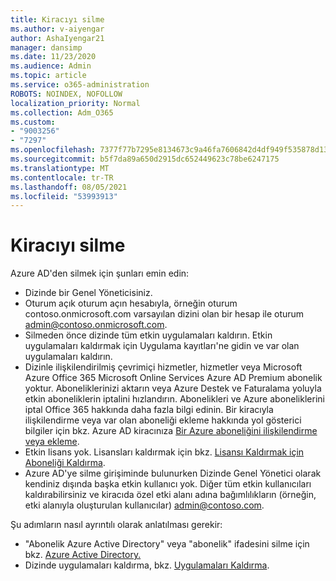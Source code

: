 ```yaml
---
title: Kiracıyı silme
ms.author: v-aiyengar
author: AshaIyengar21
manager: dansimp
ms.date: 11/23/2020
ms.audience: Admin
ms.topic: article
ms.service: o365-administration
ROBOTS: NOINDEX, NOFOLLOW
localization_priority: Normal
ms.collection: Adm_O365
ms.custom:
- "9003256"
- "7297"
ms.openlocfilehash: 7377f77b7295e8134673c9a46fa7606842d4df949f535878d13986c6d39d0b5e
ms.sourcegitcommit: b5f7da89a650d2915dc652449623c78be6247175
ms.translationtype: MT
ms.contentlocale: tr-TR
ms.lasthandoff: 08/05/2021
ms.locfileid: "53993913"
---
```

# <a name="delete-tenant"></a>Kiracıyı silme

Azure AD'den silmek için şunları emin edin:
- Dizinde bir Genel Yöneticisiniz.
- Oturum açık oturum açın hesabıyla, örneğin oturum contoso.onmicrosoft.com varsayılan dizini olan bir hesap ile oturum admin@contoso.onmicrosoft.com.
- Silmeden önce dizinde tüm etkin uygulamaları kaldırın. Etkin uygulamaları kaldırmak için Uygulama kayıtları'ne gidin ve var olan uygulamaları kaldırın.
- Dizinle ilişkilendirilmiş çevrimiçi hizmetler, hizmetler veya Microsoft Azure Office 365 Microsoft Online Services Azure AD Premium abonelik yoktur. Aboneliklerinizi aktarın veya Azure Destek ve Faturalama yoluyla etkin aboneliklerin iptalini hızlandırın. Abonelikleri ve Azure aboneliklerini iptal Office 365 hakkında daha fazla bilgi edinin. Bir kiracıyla ilişkilendirme veya var olan aboneliği ekleme hakkında yol gösterici bilgiler için bkz. Azure AD kiracınıza [Bir Azure aboneliğini ilişkilendirme veya ekleme](https://docs.microsoft.com/azure/active-directory/fundamentals/active-directory-how-subscriptions-associated-directory).
- Etkin lisans yok. Lisansları kaldırmak için bkz. [Lisansı Kaldırmak için Aboneliği Kaldırma](https://docs.microsoft.com/azure/active-directory/enterprise-users/directory-delete-howto#delete-a-subscription).
- Azure AD'ye silme girişiminde bulunurken Dizinde Genel Yönetici olarak kendiniz dışında başka etkin kullanıcı yok. Diğer tüm etkin kullanıcıları kaldırabilirsiniz ve kiracıda özel etki alanı adına bağımlılıkların (örneğin, etki alanıyla oluşturulan kullanıcılar) admin@contoso.com.

Şu adımların nasıl ayrıntılı olarak anlatılması gerekir:
- "Abonelik Azure Active Directory" veya "abonelik" ifadesini silme için bkz. [Azure Active Directory.](https://docs.microsoft.com/azure/active-directory/users-groups-roles/directory-delete-howto)
- Dizinde uygulamaları kaldırma, bkz. [Uygulamaları Kaldırma](https://docs.microsoft.com/azure/active-directory/develop/quickstart-remove-app). 
